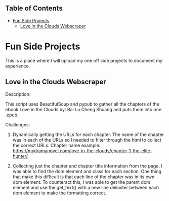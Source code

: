 ## Table of Contents
- [Fun Side Projects](#fun-side-projects)
  - [Love in the Clouds Webscraper](#love-in-the-clouds-webscraper)

# Fun Side Projects
This is a place where I will upload my one off side projects to document my experience.

## Love in the Clouds Webscraper
Description: 

This script uses BeautifulSoup and pypub to gather all the chapters of the ebook Love in the Clouds by: Bai Lu Cheng Shuang and puts them into one .epub. 

Challenges: 
1) Dynamically getting the URLs for each chapter. The name of the chapter was in each of the URLs so I needed to filter through the html to collect the correct URLs.
    Chapter name example: https://mydramanovel.com/love-in-the-clouds/chapter-1-the-elite-hunter/

2) Collecting just the chapter and chapter title information from the page. I was able to find the dom element and class for each section. One thing that make this difficult is that each line of the chapter was in its own dom element. To counteract this, I was able to get the parent dom element and use the get_text() with a new line delimiter between each dom element to make the formatting correct.